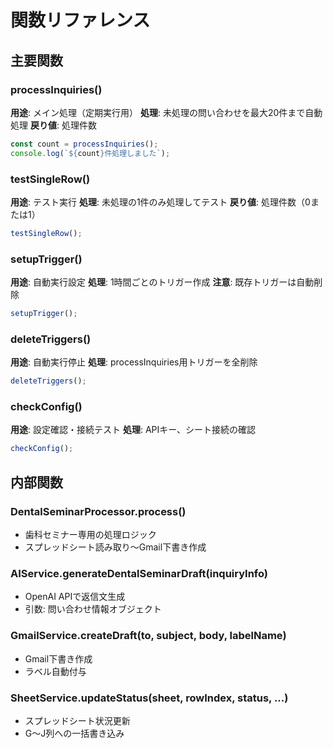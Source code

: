 # 関数リファレンス

## 主要関数

### processInquiries()
**用途**: メイン処理（定期実行用）
**処理**: 未処理の問い合わせを最大20件まで自動処理
**戻り値**: 処理件数
```javascript
const count = processInquiries();
console.log(`${count}件処理しました`);
```

### testSingleRow()
**用途**: テスト実行
**処理**: 未処理の1件のみ処理してテスト
**戻り値**: 処理件数（0または1）
```javascript
testSingleRow();
```

### setupTrigger()
**用途**: 自動実行設定
**処理**: 1時間ごとのトリガー作成
**注意**: 既存トリガーは自動削除
```javascript
setupTrigger();
```

### deleteTriggers()
**用途**: 自動実行停止
**処理**: processInquiries用トリガーを全削除
```javascript
deleteTriggers();
```

### checkConfig()
**用途**: 設定確認・接続テスト
**処理**: APIキー、シート接続の確認
```javascript
checkConfig();
```

## 内部関数

### DentalSeminarProcessor.process()
- 歯科セミナー専用の処理ロジック
- スプレッドシート読み取り〜Gmail下書き作成

### AIService.generateDentalSeminarDraft(inquiryInfo)
- OpenAI APIで返信文生成
- 引数: 問い合わせ情報オブジェクト

### GmailService.createDraft(to, subject, body, labelName)
- Gmail下書き作成
- ラベル自動付与

### SheetService.updateStatus(sheet, rowIndex, status, ...)
- スプレッドシート状況更新
- G〜J列への一括書き込み